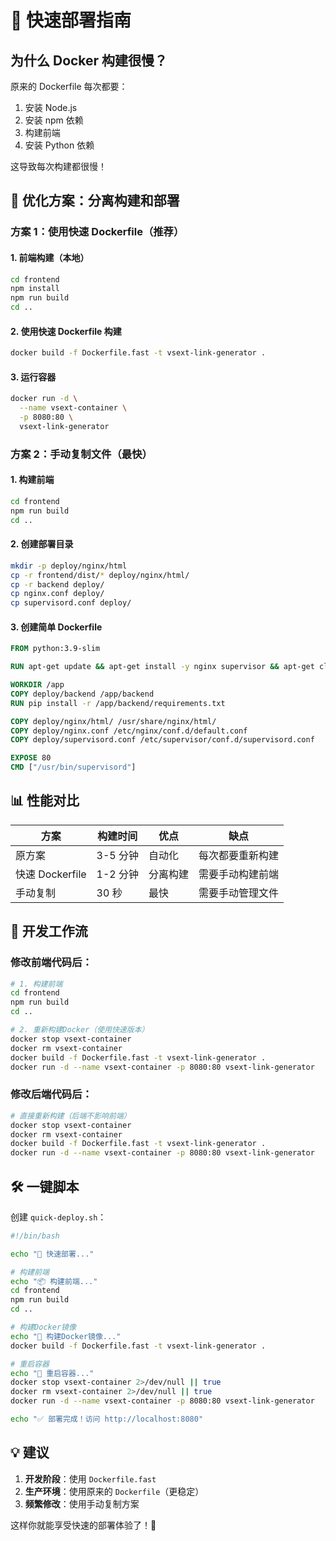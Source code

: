 # 🚀 快速部署指南

## 为什么 Docker 构建很慢？

原来的 Dockerfile 每次都要：

1. 安装 Node.js
2. 安装 npm 依赖
3. 构建前端
4. 安装 Python 依赖

这导致每次构建都很慢！

## 🎯 优化方案：分离构建和部署

### 方案 1：使用快速 Dockerfile（推荐）

#### 1. 前端构建（本地）

```bash
cd frontend
npm install
npm run build
cd ..
```

#### 2. 使用快速 Dockerfile 构建

```bash
docker build -f Dockerfile.fast -t vsext-link-generator .
```

#### 3. 运行容器

```bash
docker run -d \
  --name vsext-container \
  -p 8080:80 \
  vsext-link-generator
```

### 方案 2：手动复制文件（最快）

#### 1. 构建前端

```bash
cd frontend
npm run build
cd ..
```

#### 2. 创建部署目录

```bash
mkdir -p deploy/nginx/html
cp -r frontend/dist/* deploy/nginx/html/
cp -r backend deploy/
cp nginx.conf deploy/
cp supervisord.conf deploy/
```

#### 3. 创建简单 Dockerfile

```dockerfile
FROM python:3.9-slim

RUN apt-get update && apt-get install -y nginx supervisor && apt-get clean

WORKDIR /app
COPY deploy/backend /app/backend
RUN pip install -r /app/backend/requirements.txt

COPY deploy/nginx/html/ /usr/share/nginx/html/
COPY deploy/nginx.conf /etc/nginx/conf.d/default.conf
COPY deploy/supervisord.conf /etc/supervisor/conf.d/supervisord.conf

EXPOSE 80
CMD ["/usr/bin/supervisord"]
```

## 📊 性能对比

| 方案            | 构建时间 | 优点     | 缺点             |
| --------------- | -------- | -------- | ---------------- |
| 原方案          | 3-5 分钟 | 自动化   | 每次都要重新构建 |
| 快速 Dockerfile | 1-2 分钟 | 分离构建 | 需要手动构建前端 |
| 手动复制        | 30 秒    | 最快     | 需要手动管理文件 |

## 🔄 开发工作流

### 修改前端代码后：

```bash
# 1. 构建前端
cd frontend
npm run build
cd ..

# 2. 重新构建Docker（使用快速版本）
docker stop vsext-container
docker rm vsext-container
docker build -f Dockerfile.fast -t vsext-link-generator .
docker run -d --name vsext-container -p 8080:80 vsext-link-generator
```

### 修改后端代码后：

```bash
# 直接重新构建（后端不影响前端）
docker stop vsext-container
docker rm vsext-container
docker build -f Dockerfile.fast -t vsext-link-generator .
docker run -d --name vsext-container -p 8080:80 vsext-link-generator
```

## 🛠️ 一键脚本

创建 `quick-deploy.sh`：

```bash
#!/bin/bash

echo "🚀 快速部署..."

# 构建前端
echo "📦 构建前端..."
cd frontend
npm run build
cd ..

# 构建Docker镜像
echo "🐳 构建Docker镜像..."
docker build -f Dockerfile.fast -t vsext-link-generator .

# 重启容器
echo "🔄 重启容器..."
docker stop vsext-container 2>/dev/null || true
docker rm vsext-container 2>/dev/null || true
docker run -d --name vsext-container -p 8080:80 vsext-link-generator

echo "✅ 部署完成！访问 http://localhost:8080"
```

## 💡 建议

1. **开发阶段**：使用 `Dockerfile.fast`
2. **生产环境**：使用原来的 `Dockerfile`（更稳定）
3. **频繁修改**：使用手动复制方案

这样你就能享受快速的部署体验了！🎉
